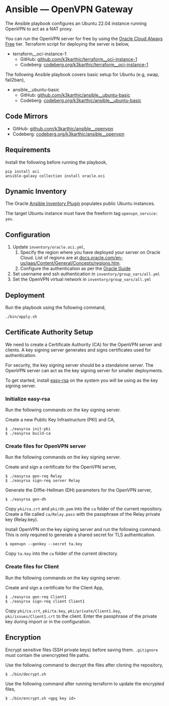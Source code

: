 # Ansible — OpenVPN Gateway

The Ansible playbook configures an Ubuntu 22.04 instance running OpenVPN to act as a NAT proxy.

You can run the OpenVPN server for free by using the [Oracle Cloud Always Free](https://www.oracle.com/cloud/free/#always-free) tier. Terraform script for deploying the server is below,
* terraform__oci-instance-1
    * GitHub: [github.com/k3karthic/terraform__oci-instance-1](https://github.com/k3karthic/terraform__oci-instance-1)
    * Codeberg: [codeberg.org/k3karthic/terraform__oci-instance-1](https://codeberg.org/k3karthic/terraform__oci-instance-1)

The following Ansible playbook covers basic setup for Ubuntu (e.g, swap, fail2ban),
* ansible__ubuntu-basic
    * GitHub: [github.com/k3karthic/ansible__ubuntu-basic](https://github.com/k3karthic/ansible__ubuntu-basic)
    * Codeberg: [codeberg.org/k3karthic/ansible__ubuntu-basic](https://codeberg.org/k3karthic/ansible__ubuntu-basic)

## Code Mirrors

* GitHub: [github.com/k3karthic/ansible__openvpn](https://github.com/k3karthic/ansible__openvpn)
* Codeberg: [codeberg.org/k3karthic/ansible__openvpn](https://codeberg.org/k3karthic/ansible__openvpn)

## Requirements

Install the following before running the playbook,
```
pip install oci
ansible-galaxy collection install oracle.oci
```

## Dynamic Inventory

The Oracle [Ansible Inventory Plugin](https://docs.oracle.com/en-us/iaas/Content/API/SDKDocs/ansibleinventoryintro.htm) populates public Ubuntu instances.

The target Ubuntu instance must have the freeform tag `openvpn_service: yes`.

## Configuration

1. Update `inventory/oracle.oci.yml`,
    1. Specify the region where you have deployed your server on Oracle Cloud. List of regions are at [docs.oracle.com/en-us/iaas/Content/General/Concepts/regions.htm](https://docs.oracle.com/en-us/iaas/Content/General/Concepts/regions.htm).
    1. Configure the authentication as per the [Oracle Guide](https://docs.oracle.com/en-us/iaas/Content/API/Concepts/sdkconfig.htm#SDK_and_CLI_Configuration_File)
1. Set username and ssh authentication in `inventory/group_vars/all.yml`
1. Set the OpenVPN virtual network in `inventory/group_vars/all.yml`

## Deployment

Run the playbook using the following command,
```
./bin/apply.sh
```

## Certificate Authority Setup

We need to create a Certificate Authority (CA) for the OpenVPN server and clients. A key signing server generates and signs certificates used for authentication.

For security, the key signing server should be a standalone server. The OpenVPN server can act as the key signing server for smaller deployments. 

To get started, install [easy-rsa](https://github.com/OpenVPN/easy-rsa) on the system you will be using as the key signing server.

### Initialize easy-rsa

Run the following commands on the key signing server.

Create a new Public Key Infrastructure (PKI) and CA,
```
$ ./easyrsa init-pki
$ ./easyrsa build-ca
```

### Create files for OpenVPN server

Run the following commands on the key signing server.

Create and sign a certificate for the OpenVPN server,
```
$ ./easyrsa gen-req Relay
$ ./easyrsa sign-req server Relay
```

Generate the Diffie-Hellman (DH) parameters for the OpenVPN server,
```
$ ./easyrsa gen-dh
```

Copy `pki/ca.crt` and `pki/dh.pem` into the `ca` folder of the current repository. Create a file called `ca/Relay.pass` with the passphrase of the Relay private key (Relay.key).

Install OpenVPN on the key signing server and run the following command. This is only required to generate a shared secret for TLS authentication.
```
$ openvpn --genkey --secret ta.key
```

Copy `ta.key` into the `ca` folder of the current directory.

### Create files for Client

Run the following commands on the key signing server.

Create and sign a certificate for the Client App,
```
$ ./easyrsa gen-req Client1
$ ./easyrsa sign-req client Client1
```

Copy `pki/ca.crt`, `pki/ta.key`, `pki/private/Client1.key`, `pki/issues/Client1.crt` to the client. Enter the passphrase of the private key during import or in the configuration.

## Encryption

Encrypt sensitive files (SSH private keys) before saving them. `.gitignore` must contain the unencrypted file paths.

Use the following command to decrypt the files after cloning the repository,

```
$ ./bin/decrypt.sh
```

Use the following command after running terraform to update the encrypted files,

```
$ ./bin/encrypt.sh <gpg key id>
```

